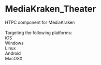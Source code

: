 # MediaKraken_Theater
HTPC component for MediaKraken
<BR><BR>
Targeting the following platforms:<BR>
iOS<BR>
Windows<BR>
Linux<BR>
Android<BR>
MacOSX<BR>
